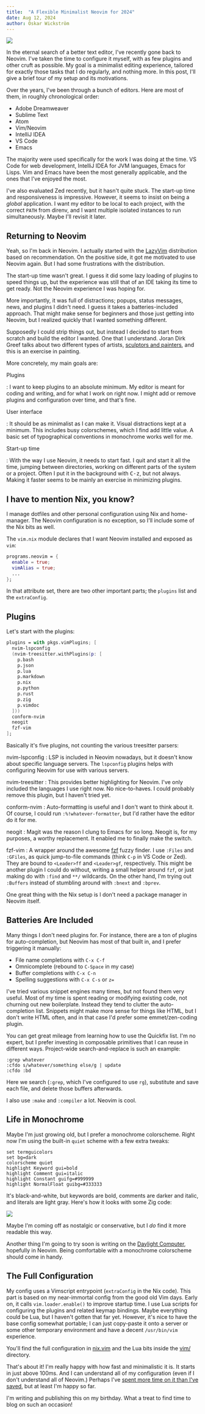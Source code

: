 ```yaml
---
title:  "A Flexible Minimalist Neovim for 2024"
date: Aug 12, 2024
author: Oskar Wickström
---
```


![](/assets/nvim.png)

In the eternal search of a better text editor, I've recently gone back to Neovim.
I've taken the time to configure it myself, with as few plugins and other cruft as possible.
My goal is a minimalist editing experience, tailored for exactly those tasks that I do regularly, and nothing more.
In this post, I'll give a brief tour of my setup and its motivations.

Over the years, I've been through a bunch of editors.
Here are most of them, in roughly chronological order:

- Adobe Dreamweaver
- Sublime Text
- Atom
- Vim/Neovim
- IntelliJ IDEA
- VS Code
- Emacs

The majority were used specifically for the work I was doing at the time.
VS Code for web development, IntelliJ IDEA for JVM languages, Emacs for Lisps. 
Vim and Emacs have been the most generally applicable, and the ones that I've enjoyed the most.

I've also evaluated Zed recently, but it hasn't quite stuck. 
The start-up time and responsiveness is impressive.
However, it seems to insist on being a _global_ application.
I want my editor to be local to each project, with the correct `PATH` from direnv, and I want multiple isolated instances to run simultaneously.
Maybe I'll revisit it later.

## Returning to Neovim

Yeah, so I'm back in Neovim.
I actually started with the [LazyVim](http://www.lazyvim.org/) distribution based on recommendation.
On the positive side, it got me motivated to use Neovim again.
But I had some frustrations with the distribution.

The start-up time wasn't great.
I guess it did some lazy loading of plugins to speed things up, but the experience was still that of an IDE taking its time to get ready.
Not the Neovim experience I was hoping for.

More importantly, it was full of distractions; popups, status messages, news, and plugins I didn't need.
I guess it takes a batteries-included approach.
That might make sense for beginners and those just getting into Neovim, but I realized quickly that I wanted something different.

Supposedly I could strip things out, but instead I decided to start from scratch and build the editor I wanted.
One that I understand.
Joran Dirk Greef talks about two different types of artists, [sculptors and painters](https://www.youtube.com/watch?v=w3WYdYyjek4&ab_channel=TigerBeetle), and this is an exercise in painting.

More concretely, my main goals are:

Plugins

: I want to keep plugins to an absolute minimum.
  My editor is meant for coding and writing, and for what I work on right now. 
  I might add or remove plugins and configuration over time, and that's fine.

User interface

: It should be as minimalist as I can make it.
  Visual distractions kept at a minimum.
  This includes busy colorschemes, which I find add little value.
  A basic set of typographical conventions in monochrome works well for me.

Start-up time

: With the way I use Neovim, it needs to start fast.
  I quit and start it all the time, jumping between directories, working on different parts of the system or a project.
  Often I put it in the background with <kbd>C-z</kbd>, but not always.
  Making it faster seems to be mainly an exercise in minimizing plugins.

## I have to mention Nix, you know?

I manage dotfiles and other personal configuration using Nix and home-manager.
The Neovim configuration is no exception, so I'll include some of the Nix bits as well.

The `vim.nix` module declares that I want Neovim installed and exposed as `vim`:

```nix
programs.neovim = {
  enable = true;
  vimAlias = true;
  ...
};
```

In that attribute set, there are two other important parts; the `plugins` list and the `extraConfig`.

## Plugins

Let's start with the plugins:

```nix
plugins = with pkgs.vimPlugins; [
  nvim-lspconfig
  (nvim-treesitter.withPlugins(p: [
    p.bash
    p.json
    p.lua
    p.markdown
    p.nix
    p.python
    p.rust
    p.zig
    p.vimdoc
  ]))
  conform-nvim
  neogit
  fzf-vim
];
```

Basically it's five plugins, not counting the various treesitter parsers:

nvim-lspconfig
: LSP is included in Neovim nowadays, but it doesn't know about specific language servers.
  The `lspconfig` plugins helps with configuring Neovim for use with various servers.

nvim-treesitter
: This provides better highlighting for Neovim. I've only included the languages I use right now.
  No nice-to-haves. I could probably remove this plugin, but I haven't tried yet.

conform-nvim
: Auto-formatting is useful and I don't want to think about it.
  Of course, I could run `:%!whatever-formatter`, but I'd rather have the editor do it for me.

neogit
: Magit was the reason I clung to Emacs for so long.
  Neogit is, for my purposes, a worthy replacement.
  It enabled me to finally make the switch.

fzf-vim
: A wrapper around the awesome [fzf](https://github.com/junegunn/fzf) fuzzy finder.
  I use `:Files` and `:GFiles`, as quick jump-to-file commands (think `C-p` in VS Code or Zed).
  They are bound to `<Leader>ff` and `<Leader>gf`, respectively.
  This might be another plugin I could do without, writing a small helper around `fzf`, or just making do with `:find` and `**/` wildcards.
  On the other hand, I'm trying out `:Buffers` instead of stumbling around with `:bnext` and `:bprev`.

One great thing with the Nix setup is I don't need a package manager in Neovim itself.

## Batteries Are Included

Many things I don't need plugins for.
For instance, there are a ton of plugins for auto-completion, but Neovim has most of that built in, and I prefer triggering it manually:

  * File name completions with `C-x C-f`
  * Omnicomplete (rebound to `C-Space` in my case)
  * Buffer completions with `C-x C-n`
  * Spelling suggestions with `C-x C-s` or `z=`

I've tried various snippet engines many times, but not found them very useful.
Most of my time is spent reading or modifying existing code, not churning out new boilerplate.
Instead they tend to clutter the auto-completion list.
Snippets might make more sense for things like HTML, but I don't write HTML often, and in that case I'd prefer some emmet/zen-coding plugin.

You can get great mileage from learning how to use the Quickfix list.
I'm no expert, but I prefer investing in composable primitives that I can reuse in different ways.
Project-wide search-and-replace is such an example:

```vim
:grep whatever
:cfdo s/whatever/something else/g | update
:cfdo :bd
```

Here we search (`:grep`, which I've configured to use `rg`), substitute and save each file, and delete those buffers afterwards.

I also use `:make` and `:compiler` a lot. Neovim is cool.

## Life in Monochrome

Maybe I'm just growing old, but I prefer a monochrome colorscheme.
Right now I'm using the built-in `quiet` scheme with a few extra tweaks:

```vimscript
set termguicolors
set bg=dark
colorscheme quiet
highlight Keyword gui=bold
highlight Comment gui=italic
highlight Constant guifg=#999999
highlight NormalFloat guibg=#333333
```

It's black-and-white, but keywords are bold, comments are darker and italic, and literals are light gray. 
Here's how it looks with some Zig code:

![](/assets/nvim-monochrome.png)

Maybe I'm coming off as nostalgic or conservative, but I _do_ find it more readable this way.

Another thing I'm going to try soon is writing on the [Daylight Computer](https://daylightcomputer.com/), hopefully in Neovim.
Being comfortable with a monochrome colorscheme should come in handy.

## The Full Configuration

My config uses a Vimscript entrypoint (`extraConfig` in the Nix code).
This part is based on my near-immortal config from the good old Vim days.
Early on, it calls `vim.loader.enable()` to improve startup time.
I use Lua scripts for configuring the plugins and related keymap bindings.
Maybe everything could be Lua, but I haven't gotten that far yet.
However, it's nice to have the base config somewhat portable; I can just copy-paste it onto a server or some other temporary environment and have a decent `/usr/bin/vim` experience.

You'll find the full configuration in [nix.vim](https://github.com/owickstrom/home-manager/blob/master/vim.nix) and the Lua bits inside the [vim/](https://github.com/owickstrom/home-manager/blob/master/vim/) directory.

That's about it!
I'm really happy with how fast and minimalistic it is.
It starts in just above 100ms.
And I can understand all of my configuration (even if I don't understand all of Neovim.)
Perhaps I've [spent more time on it than I've saved](https://xkcd.com/1205/), but at least I'm happy so far.


I'm writing and publishing this on my birthday.
What a treat to find time to blog on such an occasion!
